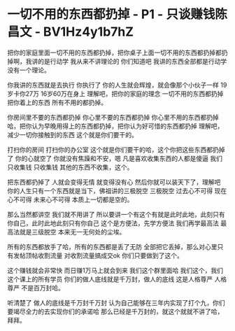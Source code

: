 # 一切不用的东西都扔掉 - P1 - 只谈赚钱陈昌文 - BV1Hz4y1b7hZ

把你的家庭里面一切不用的东西都扔掉，把你桌子上面一切不用的东西都扔掉都扔掉啊，我讲的是行动学 我从来不讲理论的 你们知道吧 我讲的东西全部都是行动学 没有一个理论。

你我讲的东西就是去执行 你执行了 你的人生就会辉煌，就会像那个小伙子一样 19岁卡你27万 16岁60万在身上 理解吧，把你的家庭的理念 一切不用的东西都扔掉 把你着上的东西 所有不用的都扔掉。

你房间里不要的东西都扔掉 你心里不要的东西都扔掉 你心里不用的东西都扔掉哈，把你认为早晚用得上的东西都扔掉，把你认为好可惜的东西都扔掉 理解吧，减少一切你接触到的东西 这个就是你们要干的。

打扫你的房间 打扫你的办公室 这个就是你们要干的哈，这个你把这些东西都扔掉了 你的心就空了 你就没有焦躁和不安，嗯 凡是喜欢收集东西的人都是傻逼 我们只收集钱 只收集钱 其他的东西不收集，这个。

把东西都扔掉了 人就会变得无情 就变得没有心 然后你就可以装天下了，理解吧 你的人生只有一个东西就是当下，佛祖讲的三极脱空 三极脱空 过去心不可得 现在心不可得 未来心不可得 本质上一切都是空的。

那么当然都讲空 我们就不用讲了 所以要讲一个有这个有就是此时此地，此刻只有你自己，此时此地此刻只有你自己 这个是方便法，先学方便法 我们再学最高法 最高法就是三级脱空 本来无一无何处的尘埃。

所有的东西都放手了哈，所有的东西都是丢了无防 全部把它丢掉，那么对心里只有发帖顶帖收割流量 对收割流量搞成交ok 你们只要做到了这个。

这个赚钱就会非常快 而日赚1万马上就会到来 我们这个群里面哈 我们这个，我们这个课上的所有学员 你们的做人底线就是千万封，做人的底线 这是人格尊严 人格尊严 不是百万封哈。

听清楚了 做人的底线是千万封千万封 认为自己能够在三年内实现了打个九，你们要竭尽全力的去实现你们的承诺哈 那么已经是千万封的，就这个就就不讲了哈，拜拜。

